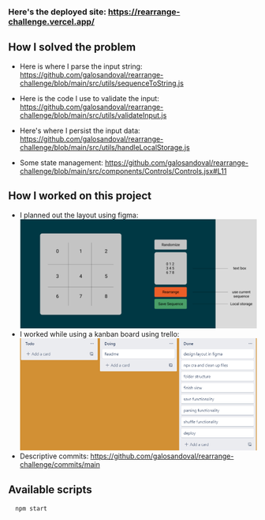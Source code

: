 ### Here's the deployed site: https://rearrange-challenge.vercel.app/

## How I solved the problem

- Here is where I parse the input string: https://github.com/galosandoval/rearrange-challenge/blob/main/src/utils/sequenceToString.js

- Here is the code I use to validate the input: https://github.com/galosandoval/rearrange-challenge/blob/main/src/utils/validateInput.js

- Here's where I persist the input data: https://github.com/galosandoval/rearrange-challenge/blob/main/src/utils/handleLocalStorage.js

- Some state management: https://github.com/galosandoval/rearrange-challenge/blob/main/src/components/Controls/Controls.jsx#L11

## How I worked on this project

- I planned out the layout using figma: ![](public/figma-rearrange.png)
- I worked while using a kanban board using trello: ![](public/trello-rearrange.png)
- Descriptive commits: https://github.com/galosandoval/rearrange-challenge/commits/main

## Available scripts

```
  npm start
```
